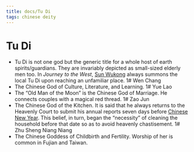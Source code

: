 ```yaml
---
title: docs/Tu Di
tags: chinese deity
---
```


# Tu Di 
- Tu Di is not one god but the generic title for a whole host of earth spirits/guardians. They are invariably depicted as small-sized elderly men too. In _Journey to the West_, [Sun Wukong](Sun%20Wukong.md) always summons the local Tu Di upon reaching an unfamiliar place.
1# Wen Chang 
- The Chinese God of Culture, Literature, and Learning.
1# Yue Lao 
- The “Old Man of the Moon” is the Chinese God of Marriage. He connects couples with a magical red thread.
1# Zao Jun 
- The Chinese God of the Kitchen. It is said that he always returns to the Heavenly Court to submit his annual reports seven days before [Chinese New Year](https://holidappy.com/holidays/Top-Five-Chinese-New-Year-Stories-and-Legends). This belief, in turn, began the “necessity” of cleaning the household before that date so as to avoid heavenly chastisement.
1# Zhu Sheng Niang Niang 
- The Chinese Goddess of Childbirth and Fertility. Worship of her is common in Fujian and Taiwan.